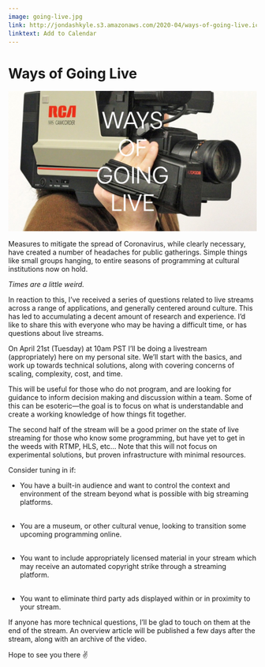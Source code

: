 ```yaml
---
image: going-live.jpg
link: http://jondashkyle.s3.amazonaws.com/2020-04/ways-of-going-live.ics
linktext: Add to Calendar
---
```


# Ways of Going Live

![c:1/-1 r:56.25](going-live.jpg)

Measures to mitigate the spread of Coronavirus, while clearly necessary, have created a number of headaches for public gatherings. Simple things like small groups hanging, to entire seasons of programming at cultural institutions now on hold.

*Times are a little weird.*

In reaction to this, I’ve received a series of questions related to live streams across a range of applications, and generally centered around culture. This has led to accumulating a decent amount of research and experience. I’d like to share this with everyone who may be having a difficult time, or has questions about live streams.

On April 21st (Tuesday) at 10am PST I’ll be doing a livestream (appropriately) here on my personal site. We’ll start with the basics, and work up towards technical solutions, along with covering concerns of scaling, complexity, cost, and time.

This will be useful for those who do not program, and are looking for guidance to inform decision making and discussion within a team. Some of this can be esoteric—the goal is to focus on what is understandable and create a working knowledge of how things fit together.

The second half of the stream will be a good primer on the state of live streaming for those who know some programming, but have yet to get in the weeds with RTMP, HLS, etc… Note that this will not focus on experimental solutions, but proven infrastructure with minimal resources.

Consider tuning in if:

- You have a built-in audience and want to control the context and environment of the stream beyond what is possible with big streaming platforms.<br><br>

- You are a museum, or other cultural venue, looking to transition some upcoming programming online.<br><br>

- You want to include appropriately licensed material in your stream which may receive an automated copyright strike through a streaming platform.<br><br>

- You want to eliminate third party ads displayed within or in proximity to your stream.

If anyone has more technical questions, I’ll be glad to touch on them at the end of the stream. An overview article will be published a few days after the stream, along with an archive of the video.

Hope to see you there ✌️